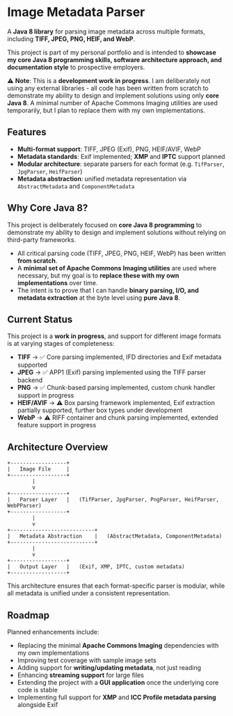 # Image Metadata Parser

A **Java 8 library** for parsing image metadata across multiple formats, including **TIFF, JPEG, PNG, HEIF, and WebP**.

This project is part of my personal portfolio and is intended to **showcase my core Java 8 programming skills, software architecture approach, and documentation style** to prospective employers.

⚠️ **Note**: This is a **development work in progress**. I am deliberately not using any external libraries - all code has been written from scratch to demonstrate my ability to design and implement solutions using only **core Java 8**. A minimal number of Apache Commons Imaging utilities are used temporarily, but I plan to replace them with my own implementations.

## Features

* **Multi-format support**: TIFF, JPEG (Exif), PNG, HEIF/AVIF, WebP
* **Metadata standards**: Exif implemented; **XMP** and **IPTC** support planned
* **Modular architecture**: separate parsers for each format (e.g. `TifParser`, `JpgParser`, `HeifParser`)
* **Metadata abstraction**: unified metadata representation via `AbstractMetadata` and `ComponentMetadata`

## Why Core Java 8?

This project is deliberately focused on **core Java 8 programming** to demonstrate my ability to design and implement solutions without relying on third-party frameworks.

* All critical parsing code (TIFF, JPEG, PNG, HEIF, WebP) has been written **from scratch**.
* A **minimal set of Apache Commons Imaging utilities** are used where necessary, but my goal is to **replace these with my own implementations** over time.
* The intent is to prove that I can handle **binary parsing, I/O, and metadata extraction** at the byte level using **pure Java 8**.

## Current Status

This project is a **work in progress**, and support for different image formats is at varying stages of completeness:

* **TIFF** → ✅ Core parsing implemented, IFD directories and Exif metadata supported
* **JPEG** → ✅ APP1 (Exif) parsing implemented using the TIFF parser backend
* **PNG** → ✅ Chunk-based parsing implemented, custom chunk handler support in progress
* **HEIF/AVIF** → ⚠️ Box parsing framework implemented, Exif extraction partially supported, further box types under development
* **WebP** → ⚠️ RIFF container and chunk parsing implemented, extended feature support in progress

## Architecture Overview

```text
+------------------+
|   Image File     |
+------------------+
        |
        v
+------------------+
|   Parser Layer   |   (TifParser, JpgParser, PngParser, HeifParser, WebPParser)
+------------------+
        |
        v
+---------------------------+
|   Metadata Abstraction    |   (AbstractMetadata, ComponentMetadata)
+---------------------------+
        |
        v
+------------------+
|   Output Layer   |   (Exif, XMP, IPTC, custom metadata)
+------------------+
```

This architecture ensures that each format-specific parser is modular, while all metadata is unified under a consistent representation.

## Roadmap

Planned enhancements include:

* Replacing the minimal **Apache Commons Imaging** dependencies with my own implementations
* Improving test coverage with sample image sets
* Adding support for **writing/updating metadata**, not just reading
* Enhancing **streaming support** for large files
* Extending the project with a **GUI application** once the underlying core code is stable
* Implementing full support for **XMP** and **ICC Profile metadata parsing** alongside Exif
